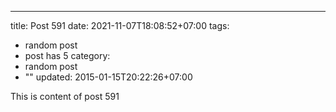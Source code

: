 ---
title: Post 591
date: 2021-11-07T18:08:52+07:00
tags:
  - random post
  - post has 5
category:
  - random post
  - ""
updated: 2015-01-15T20:22:26+07:00

This is content of post 591